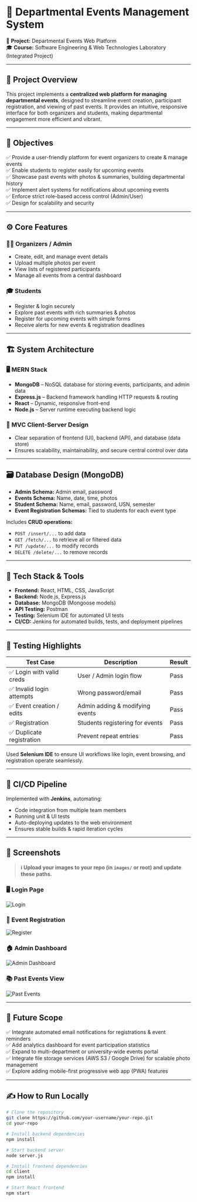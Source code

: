 # 🎉 Departmental Events Management System

🚀 **Project:** Departmental Events Web Platform  
🎓 **Course:** Software Engineering & Web Technologies Laboratory (Integrated Project)  

---

## 📌 Project Overview

This project implements a **centralized web platform for managing departmental events**, designed to streamline event creation, participant registration, and viewing of past events. It provides an intuitive, responsive interface for both organizers and students, making departmental engagement more efficient and vibrant.

---

## 🎯 Objectives

✅ Provide a user-friendly platform for event organizers to create & manage events  
✅ Enable students to register easily for upcoming events  
✅ Showcase past events with photos & summaries, building departmental history  
✅ Implement alert systems for notifications about upcoming events  
✅ Enforce strict role-based access control (Admin/User)  
✅ Design for scalability and security

---

## ⚙️ Core Features

### 🧑‍💼 Organizers / Admin
- Create, edit, and manage event details
- Upload multiple photos per event
- View lists of registered participants
- Manage all events from a central dashboard

### 🎓 Students
- Register & login securely
- Explore past events with rich summaries & photos
- Register for upcoming events with simple forms
- Receive alerts for new events & registration deadlines

---

## 🏗️ System Architecture

### 🖥️ MERN Stack
- **MongoDB** – NoSQL database for storing events, participants, and admin data
- **Express.js** – Backend framework handling HTTP requests & routing
- **React** – Dynamic, responsive front-end
- **Node.js** – Server runtime executing backend logic

### 🔄 MVC Client-Server Design
- Clear separation of frontend (UI), backend (API), and database (data store)
- Ensures scalability, maintainability, and secure central control over data

---

## 🗃️ Database Design (MongoDB)

- **Admin Schema:** Admin email, password
- **Events Schema:** Name, date, time, photos
- **Student Schema:** Name, email, password, USN, semester
- **Event Registration Schemas:** Tied to students for each event type

Includes **CRUD operations:**
- `POST /insert/...` to add data
- `GET /fetch/...` to retrieve all or filtered data
- `PUT /update/...` to modify records
- `DELETE /delete/...` to remove records

---

## 🚀 Tech Stack & Tools

- **Frontend:** React, HTML, CSS, JavaScript
- **Backend:** Node.js, Express.js
- **Database:** MongoDB (Mongoose models)
- **API Testing:** Postman
- **Testing:** Selenium IDE for automated UI tests
- **CI/CD:** Jenkins for automated builds, tests, and deployment pipelines

---

## 🧪 Testing Highlights

| Test Case                 | Description                        | Result |
|----------------------------|-----------------------------------|--------|
| ✅ Login with valid creds    | User / Admin login flow           | Pass   |
| ✅ Invalid login attempts    | Wrong password/email             | Pass   |
| ✅ Event creation / edits    | Admin adding & modifying events  | Pass   |
| ✅ Registration              | Students registering for events | Pass   |
| ✅ Duplicate registration    | Prevent repeat entries          | Pass   |

Used **Selenium IDE** to ensure UI workflows like login, event browsing, and registration operate seamlessly.

---

## 🔁 CI/CD Pipeline

Implemented with **Jenkins**, automating:
- Code integration from multiple team members
- Running unit & UI tests
- Auto-deploying updates to the web environment
- Ensures stable builds & rapid iteration cycles

---

## 📸 Screenshots

> **ℹ️ Upload your images to your repo (in `images/` or root) and update these paths.**

### 🖥️ Login Page
![Login](images/login.png)

### 📝 Event Registration
![Register](images/register.png)

### 🏠 Admin Dashboard
![Admin Dashboard](images/dashboard.png)

### 📚 Past Events View
![Past Events](images/past_events.png)

---

## 🔮 Future Scope

✅ Integrate automated email notifications for registrations & event reminders  
✅ Add analytics dashboard for event participation statistics  
✅ Expand to multi-department or university-wide events portal  
✅ Integrate file storage services (AWS S3 / Google Drive) for scalable photo management  
✅ Explore adding mobile-first progressive web app (PWA) features

---

## ✍️ How to Run Locally

```bash
# Clone the repository
git clone https://github.com/your-username/your-repo.git
cd your-repo

# Install backend dependencies
npm install

# Start backend server
node server.js

# Install frontend dependencies
cd client
npm install

# Start React frontend
npm start

